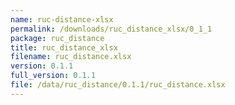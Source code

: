 ```yaml
---
name: ruc-distance-xlsx
permalink: /downloads/ruc_distance_xlsx/0_1_1
package: ruc_distance
title: ruc_distance_xlsx
filename: ruc_distance.xlsx
version: 0.1.1
full_version: 0.1.1
file: /data/ruc_distance/0.1.1/ruc_distance.xlsx
---
```

